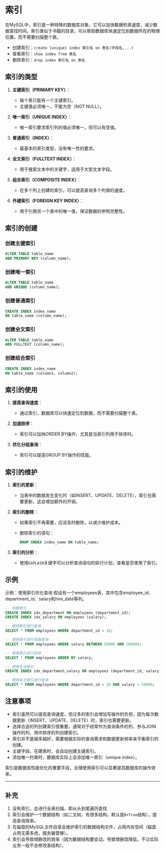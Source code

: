 # 索引

在MySQL中，索引是一种特殊的数据库对象，它可以加快数据检索速度，减少数据查找时间。索引类似于书籍的目录，可以帮助数据库快速定位到数据所在的物理位置，而不需要扫描整个表。

- 创建索引：`create [unique] index 索引名 on 表名(字段名,...)`
- 查看索引：`show index from 表名`
- 删除索引：`drop index 索引名 on 表名`

## 索引的类型

1. **主键索引（PRIMARY KEY）**：
   - 每个表只能有一个主键索引。
   - 主键值必须唯一，不能为空（NOT NULL）。

2. **唯一索引（UNIQUE INDEX）**：
   - 唯一索引要求索引列的值必须唯一，但可以有空值。

3. **普通索引（INDEX）**：
   - 最基本的索引类型，没有唯一性的要求。

4. **全文索引（FULLTEXT INDEX）**：
   - 用于搜索文本中的关键字，适用于大型文本字段。

5. **组合索引（COMPOSITE INDEX）**：
   - 在多个列上创建的索引，可以提高查询多个列值的速度。

6. **外键索引（FOREIGN KEY INDEX）**：
   - 用于引用另一个表中的唯一值，保证数据的参照完整性。

## 索引的创建

### 创建主键索引

```sql
ALTER TABLE table_name
ADD PRIMARY KEY (column_name);
```

### 创建唯一索引

```sql
ALTER TABLE table_name
ADD UNIQUE (column_name);
```

### 创建普通索引

```sql
CREATE INDEX index_name
ON table_name (column_name);
```

### 创建全文索引

```sql
ALTER TABLE table_name
ADD FULLTEXT (column_name);
```

### 创建组合索引

```sql
CREATE INDEX index_name
ON table_name (column1, column2);
```

## 索引的使用

1. **提高查询速度**：
   - 通过索引，数据库可以快速定位到数据，而不需要扫描整个表。

2. **加速排序**：
   - 索引可以加快ORDER BY操作，尤其是当索引列用于排序时。

3. **优化分组查询**：
   - 索引可以提高GROUP BY操作的性能。

## 索引的维护

1. **索引的更新**：
   - 当表中的数据发生变化时（如INSERT、UPDATE、DELETE），索引也需要更新，这会增加额外的开销。

2. **索引的删除**：
   - 如果索引不再需要，应该及时删除，以减少维护成本。
   - 删除索引的语句：

     ```sql
     DROP INDEX index_name ON table_name;
     ```

3. **索引的分析**：
   - 使用`EXPLAIN`关键字可以分析查询语句的执行计划，查看是否使用了索引。

## 示例

示例：使用索引优化查询
假设有一个employees表，其中包含employee_id、department_id、salary和hire_date等列。

```sql
-- 创建索引
CREATE INDEX idx_department ON employees (department_id);
CREATE INDEX idx_salary ON employees (salary);

-- 使用索引进行查询
SELECT * FROM employees WHERE department_id = 10;

-- 使用索引进行范围查询
SELECT * FROM employees WHERE salary BETWEEN 50000 AND 100000;

-- 使用索引进行排序
SELECT * FROM employees ORDER BY salary;

-- 使用复合索引
CREATE INDEX idx_department_salary ON employees (department_id, salary);

-- 使用复合索引进行查询
SELECT * FROM employees WHERE department_id = 10 AND salary > 50000;
```

## 注意事项

- 索引虽然可以提高查询速度，但过多的索引会增加写操作的负担，因为每次数据更新（INSERT、UPDATE、DELETE）时，索引也需要更新。
- 选择合适的列创建索引很重要，通常对于经常作为查询条件的列、参与JOIN操作的列、用作排序的列创建索引。
- 索引并不是越多越好，需要根据实际的查询需求和数据更新频率来平衡索引的创建。
- 主键字段，在建表时，会自动创建主键索引。
- 添加唯一约束时，数据库实际上会添加唯一索引（unique index）。

索引是数据库性能优化的重要手段，合理使用索引可以显著提高数据库的操作效率。

---

## 补充

1. 没有索引，会进行全表扫描，即从头到尾遍历查找
2. 索引会维护一个数据结构（如二叉树，有很多结构，默认是`B+Tree`结构），提高查询效率。
3. 在磁盘的MySQL文件目录会维护索引的数据结构文件，占用内存空间（磁盘占用无需多虑，服务器管够）。
4. 索引会导致增删改的效率（因为数据结构要变动，导致增删改降低，不过实际业务一般不会修改表结构）。
